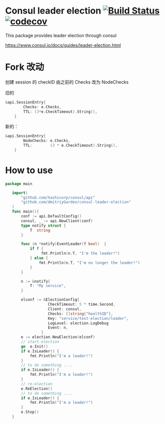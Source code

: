 Consul leader election
[![Build Status](https://travis-ci.org/dmitriyGarden/consul-leader-election.svg?branch=master)](https://travis-ci.org/dmitriyGarden/consul-leader-election)
[![codecov](https://codecov.io/gh/dmitriyGarden/consul-leader-election/branch/master/graph/badge.svg)](https://codecov.io/gh/dmitriyGarden/consul-leader-election)
======================

This package provides leader election through consul

 https://www.consul.io/docs/guides/leader-election.html

Fork 改动
========
创建 session 的 checkID 由之前的 Checks 改为 NodeChecks

旧的
```go
&api.SessionEntry{
		Checks: e.Checks,
		TTL: (3*e.CheckTimeout).String(),
	}
```

新的：
```go
&api.SessionEntry{
		NodeChecks: e.Checks,
		TTL:        (3 * e.CheckTimeout).String(),
	}
```

 How to use
 ==========
 ```go
 package main

    import(
        "github.com/hashicorp/consul/api"
        "github.com/dmitriyGarden/consul-leader-election"
    )
    func main(){
        conf := api.DefaultConfig()
    	consul, _ := api.NewClient(conf)
    	type notify struct {
    	    T  string
    	}

        func (n *notify)EventLeader(f bool)  {
            if f {
                 fmt.Println(n.T, "I'm the leader!")
            } else {
                fmt.Println(n.T, "I'm no longer the leader!")
            }
        }

        n := &notify{
        	T: "My service",
        }

    	elconf := &ElectionConfig{
                  	CheckTimeout: 5 * time.Second,
                  	Client: consul,
                  	Checks: []string{"healthID"},
                  	Key: "service/test-election/leader",
                  	LogLevel: election.LogDebug
                  	Event: n,
                 }
    	e := election.NewElection(elconf)
    	// start election
    	go  e.Init()
    	if e.IsLeader() {
            fmt.Println("I'm a leader!")
        }
    	// to do something ....
    	if e.IsLeader() {
    		fmt.Println("I'm a leader!")
    	}
    	// re-election
    	e.ReElection()
    	// to do something ....
    	if e.IsLeader() {
    		fmt.Println("I'm a leader!")
    	}
    	e.Stop()
    }
